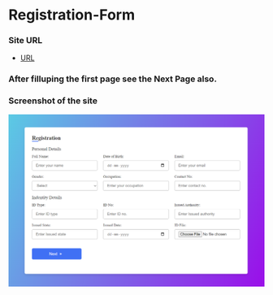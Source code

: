 # Registration-Form

### Site URL
- [URL](https://soumik16.github.io/Registration-Form/)

### After filluping the first page see the Next Page also.

### Screenshot of the site

![Alt Text](https://github.com/Soumik16/Registration-Form/blob/main/Registration-Form_Screenshot.png?raw=true)
